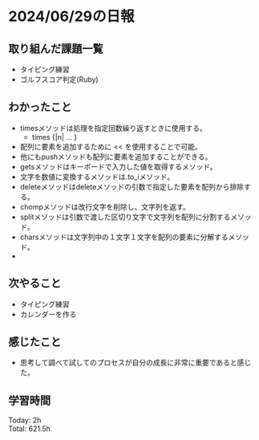 # 2024/06/29の日報
## 取り組んだ課題一覧
* タイピング練習
* ゴルフスコア判定(Ruby)
## わかったこと
* timesメソッドは処理を指定回数繰り返すときに使用する。
  * times {|n| ... }
*  配列に要素を追加するために << を使用することで可能。
  *  他にもpushメソッドも配列に要素を追加することができる。
* getsメソッドはキーボードで入力した値を取得するメソッド。
* 文字を数値に変換するメソッドは.to_iメソッド。
* deleteメソッドはdeleteメソッドの引数で指定した要素を配列から排除する。
* chompメソッドは改行文字を削除し、文字列を返す。
* splitメソッドは引数で渡した区切り文字で文字列を配列に分割するメソッド。
* charsメソッドは文字列中の１文字１文字を配列の要素に分解するメソッド。
* 
## 次やること
* タイピング練習
* カレンダーを作る
## 感じたこと
* 思考して調べて試してのプロセスが自分の成長に非常に重要であると感じた。
## 学習時間
Today: 2h<br>
Total: 621.5h
